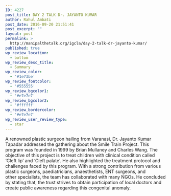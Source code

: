 ```yaml
---
ID: 4227
post_title: DAY 2 TALK Dr. JAYANTO KUMAR
author: Rahul Ambati
post_date: 2016-09-20 21:51:41
post_excerpt: ""
layout: post
permalink: >
  http://manipalthetalk.org/igcla/day-2-talk-dr-jayanto-kumar/
published: true
wp_review_location:
  - bottom
wp_review_desc_title:
  - Summary
wp_review_color:
  - '#1e73be'
wp_review_fontcolor:
  - '#555555'
wp_review_bgcolor1:
  - '#e7e7e7'
wp_review_bgcolor2:
  - '#ffffff'
wp_review_bordercolor:
  - '#e7e7e7'
wp_review_user_review_type:
  - star
---
```

A renowned plastic surgeon hailing from Varanasi, Dr. Jayanto Kumar Tapadar addressed the gathering about the Smile Train Project. This program was founded in 1999 by Brian Mullaney and Charles Wang. The objective of this project is to treat children with clinical condition called ‘Cleft lip’ and ‘Cleft palate’. He also highlighted the treatment protocol and challenges faced by this program. With a strong contribution from various plastic surgeons, paediatricians, anaesthetists, ENT surgeons, and other specialists, the team has collaborated with many NGOs. He concluded by stating that, the trust strives to obtain participation of local doctors and create public awareness regarding this congenital anomaly.